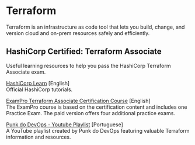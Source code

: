 # Terraform

Terraform is an infrastructure as code tool that lets you build, change, and version cloud and on-prem resources safely and efficiently.  

## HashiCorp Certified: Terraform Associate

Useful learning resources to help you pass the HashiCorp Terraform Associate exam.  

[HashiCorp Learn](https://learn.hashicorp.com/collections/terraform/certification-associate-tutorials) [English]  
Official HashiCorp tutorials.  

[ExamPro Terraform Associate Certification Course](https://www.exampro.co/terraform) [English]  
The ExamPro course is based on the certification content and includes one Practice Exam. The paid version offers four additional practice exams.  

[Punk do DevOps - Youtube Playlist](https://www.youtube.com/playlist?list=PLFfGe1VU0nwQlT5l9dQa-Qgbyawd424Ux) [Portuguese]  
A YouTube playlist created by Punk do DevOps featuring valuable Terraform information and resources.  
